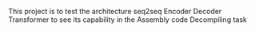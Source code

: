 This project is to test the architecture seq2seq Encoder Decoder Transformer to see its capability in the Assembly code Decompiling task
